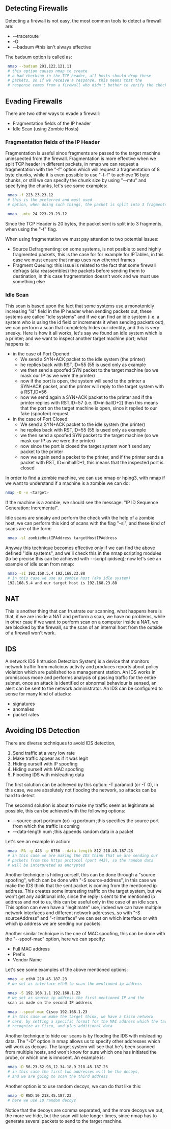 
## Detecting Firewalls

Detecting a firewall is not easy, the most common tools to detect
a firewall are:

* --traceroute
* -O
* --badsum #this isn't always effective

The badsum option is called as:
```sh
 nmap --badsum 291.122.121.11
 # this option causes nmap to create
 # a bad checksum in the TCP header, all hosts should drop these
 # packets, so if we receive a response, this means that the
 # response comes from a firewall who didn't bother to verify the checksum
```


## Evading Firewalls

There are two other ways to evade a firewall:

* Fragmentation fields of the IP header
* Idle Scan (using Zombie Hosts)

###  Fragmentation fields of the IP Header

Fragmentation is useful since fragments are passed to the target
machine uninspected from the firewall. Fragmentation is more
effective when we split TCP header in different packets, in nmap
we can request a fragmentation with the "-f" option which will
request a fragmentation of 8 byte chunks, while it is even
possible to use "-f-f" to achieve 16 byte chunks, or still we can
specify the chunk size by using "--mtu" and specifying the chunks,
let's see some examples:

```sh
 nmap -f 223.23.23.12
 # this is the preferred and most used
 # option, when doing such things, the packet is split into 3 fragments
```

```sh
 nmap --mtu 24 223.23.23.12
```
Since the TCP Header is 20 bytes, the packet sent is split into 3
fragments, when using the "-f" flag.

When using fragmentation we must pay attention to two potential
issues:

* Source Defragmenting: on some systems, is not posible to send
  highly fragmented packets, this is the case for for example for
  IPTables, in this case we must ensure that nmap uses raw
  ethernet frames
* Fragment Queuing: this issue is related to the fact that some
  firewall defrags (aka reassembles) the packets before sending
  them to destination, in this case fragmentation doesn't work
  and we must use something else


### Idle Scan

This scan is based upon the fact that some systems use a
monotonicly increasing "id" field in the IP header when sending
packets out, these systems are called "idle systems" and if we
can find an idle system (i.e. a system who is using the id field
or increments it when sending packets out), we can perform a scan
that completely hides our identity, and this is very sneaky. Here
is how it all works, let's say we found an idle system which is a
printer; and we want to inspect another target machine port; what
happens is:

* in the case of Port Opened:
  * We send a SYN+ACK packet to the idle system (the printer)
  * he replies back with RST,ID=55 (55 is used only as example
  * we then send a spoofed SYN packet to the target machine (so
    we mask our IP as we were the printer)
  * now if the port is open, the system will send to the printer
    a SYN+ACK packet, and the printer will reply to the target
    system with a RST,ID=56
  * now we send again a SYN+ACK packet to the printer and if the
    printer replies with RST,ID=57 (i.e. ID=initialID+2) then
    this means that the port on the target machine is open, since
    it replied to our fake (spoofed) request
* in the case of Port Closed:
  * We send a SYN+ACK packet to the idle system (the printer)
  * he replies back with RST,ID=55 (55 is used only as example
  * we then send a spoofed SYN packet to the target machine (so
    we mask our IP as we were the printer)
  * now since the port is closed the target system won't send any
    packet to the printer
  * now we again send a packet to the printer, and if the printer
    sends a packet with RST, ID=initialID+1, this means that the
    inspected port is closed


In order to find a zombie machine, we can use nmap or hping3, with nmap
if we want to understand if a machine is a zombie we can do:

```sh
nmap -O -v <target>
```
If the machine is a zombie, we should see the message:
"IP ID Sequence Generation: Incremental".


Idle scans are sneaky and perform the check with the help of a
zombie host, we can perform this kind of scans with the flag "-sI",
and these kind of scans are of the form:

```sh
 nmap -sl zombieHostIPAddress targetHostIPAddress
```

Anyway this technique becomes effective only if we can find the
above defined "idle systems", and we'll check this in the nmap
scripting modules (to be precise this can be achieved with --script ipidseq);
now let's see an example of idle scan from nmap:

```sh
 nmap -sI 192.168.5.4 192.168.23.88
 # in this case we use as zombie host (aka idle system)
 192.168.5.4 and our target host is 192.168.23.88
```


## NAT

This is another thing that can frustrate our scanning, what
happens here is that, if we are inside a NAT and perform a scan,
we have no problems, while in other case if we want to perform
scan on a computer inside a NAT, we are blocked by the firewall,
so the scan of an internal host from the outside of a firewall
won't work.


## IDS

A network IDS (Intrusion Detection System) is a device that
monitors network traffic from malicious activity and produces
reports about policy violation which are published to a
management station. An IDS works in promiscous mode and performs
analysis of passing traffic for the entire subnet, once an attack
is identified or abnormal behaviour is sensed, an alert can be
sent to the network administrator. An IDS can be configured to
sense for many kind of attacks:

* signatures
* anomalies
* packet rates


## Avoiding IDS Detection

There are diverse techniques to avoid IDS detection,

1. Send traffic at a very low rate
2. Make traffic appear as if it was legit
3. Hiding ourself with IP spoofing
4. Hiding ourself with MAC spoofing
5. Flooding IDS with misleading data

The first solution can be achieved by this option:
 -T paranoid (or -T 0), in this case, we are absolutely not
  flooding the network, so attacks can be hard to detect

The seconnd solution is about to make my traffic seem as legitimate as
possible, this can be achieved with the following options:

* --source-port portnum (or) -g portnum ;this specifies the source
  port from which the traffic is coming
* --data-length num ;this appends random data in a packet

Let's see an example in action:

```sh
 nmap -PA -g 443 -p 6756 --data-length 812 218.45.187.23
 # in this case we are making the IDS think that we are sending our
 # packets from the https protocol (port 443), so the random data
 # will be interpreted as encrypted
```

Another technique is hiding ourself, this can be done through a
"source spoofing", which can be done with "-S source-address", in
this case we make the IDS think that the sent packet is coming
from the mentioned ip address. This creates some interesting
traffic on the target system, but we won't get any additional
info, since the reply is sent to the mentioned ip address and not
to us, this can be useful only in the case of an idle scan. This
option can even have a "legitimate" use, indeed we can have
multiple network interfaces and different network addresses, so
with "-S sourceAddress" and "-r interface" we can set on which
interface or with which ip address we are sending our packets.

Another similar technique is the one of MAC spoofing, this can be
done with the "--spoof-mac" option, here we can specify:

* Full MAC address
* Prefix
* Vendor Name

Let's see some examples of the above mentioned options:

```sh
 nmap -e eth0 218.45.187.23
 # we set as interface eth0 to scan the mentioned ip address
```

```sh
 nmap -S 192.168.1.1 192.168.1.23
 # we set as source ip address the first mentioned IP and the
 scan is made on the second IP address
```

```sh
 nmap --spoof-mac Cisco 192.168.1.23
 # in this case we make the target think, we have a Cisco network
 # card, by setting a specific format for the MAC address which the target will
 # recognize as Cisco, and plus additional data
```

Another technique to hide our scans is by flooding the IDS with
misleading data. The "-D" option in nmap allows us to specify
other addresses which will work as decoys. The
target system will see that he's been scanned from multiple
hosts, and won't know for sure which one has initiated the probe,
or which one is innocent. An example is:

```sh
 nmap -D 56.23.52.98,12.34.18.9 218.45.187.23
 # in this case the first two addresses will be the decoys,
 # and we are going to scan the third address
```

Another option is to use random decoys, we can do that like this:

```sh
 nmap -D RND:10 218.45.187.23
 # here we use 10 random decoys
```

Notice that the decoys are comma separated, and the more decoys
we put, the more we hide, but the scan will take longer times,
since nmap has to generate several packets to send to the target
machine.

